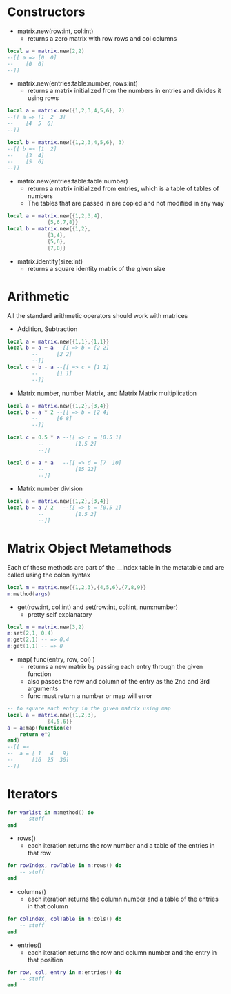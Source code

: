 # Constructors

- matrix.new(row:int, col:int)
	- returns a zero matrix with row rows and col columns
```lua
local a = matrix.new(2,2)
--[[ a => [0  0]
--	  [0  0]
--]]
```

- matrix.new(entries:table:number, rows:int)
	- returns a matrix initialized from the numbers in entries and divides it using rows
```lua
local a = matrix.new({1,2,3,4,5,6}, 2)
--[[ a => [1  2  3]
--	  [4  5  6]
--]]

local b = matrix.new({1,2,3,4,5,6}, 3)
--[[ b => [1  2]
--	  [3  4]
--	  [5  6]
--]]
```

- matrix.new(entries:table:table:number)
	- returns a matrix initialized from entries, which is a table of tables of numbers
	- The tables that are passed in are copied and not modified in any way
```lua
local a = matrix.new{{1,2,3,4},
		     {5,6,7,8}}
local b = matrix.new{{1,2},
		     {3,4},
		     {5,6},
		     {7,8}}
```

- matrix.identity(size:int)
	- returns a square identity matrix of the given size

# Arithmetic
All the standard arithmetic operators should work with matrices

- Addition, Subtraction
```lua
local a = matrix.new{{1,1},{1,1}}
local b = a + a --[[ => b = [2 2]
		--	    [2 2]
		--]]
local c = b - a --[[ => c = [1 1]
		--	    [1 1]
		--]]
```

- Matrix number, number Matrix, and Matrix Matrix multiplication
```lua
local a = matrix.new{{1,2},{3,4}}
local b = a * 2 --[[ => b = [2 4]
		--	    [6 8]
		--]]

local c = 0.5 * a --[[ => c = [0.5 1]
		  --	      [1.5 2]
		  --]]

local d = a * a   --[[ => d = [7  10]
		  --	      [15 22]
		  --]]
```
- Matrix number division
```lua
local a = matrix.new{{1,2},{3,4}}
local b = a / 2   --[[ => b = [0.5 1]
		  --	      [1.5 2]
		  --]]
```


# Matrix Object Metamethods
Each of these methods are part of the \_\_index table in the metatable and are called using the colon syntax
```lua
local m = matrix.new{{1,2,3},{4,5,6},{7,8,9}}
m:method(args)
```
- get(row:int, col:int) and set(row:int, col:int, num:number)
	- pretty self explanatory
```lua
local m = matrix.new(3,2)
m:set(2,1, 0.4)
m:get(2,1) -- => 0.4
m:get(1,1) -- => 0
```

- map( func(entry, row, col) )
	- returns a new matrix by passing each entry through the given function
	- also passes the row and column of the entry as the 2nd and 3rd arguments
	- func must return a number or map will error
```lua
-- to square each entry in the given matrix using map
local a = matrix.new{{1,2,3},
		     {4,5,6}}
a = a:map(function(e)
	return e^2
end)
--[[ =>
--	a = [ 1   4   9]
--	    [16  25  36]
--]]
```


# Iterators

```lua
for varlist in m:method() do
	-- stuff
end
```

- rows()
	- each iteration returns the row number and a table of the entries in that row
```lua
for rowIndex, rowTable in m:rows() do
	-- stuff
end
```
- columns()
	- each iteration returns the column number and a table of the entries in that column
```lua
for colIndex, colTable in m:cols() do
	-- stuff
end
```

- entries()
	- each iteration returns the row and column number and the entry in that position
```lua
for row, col, entry in m:entries() do
	-- stuff
end
```


